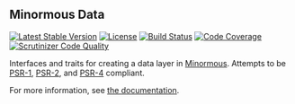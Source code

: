 ## Minormous Data

[![Latest Stable Version](https://img.shields.io/packagist/v/minormous/data.svg)](https://packagist.org/packages/minormous/data)
[![License](https://img.shields.io/packagist/l/minormous/data.svg)](https://github.com/minormous/data/blob/master/LICENSE)
[![Build Status](https://travis-ci.org/minormous/data.svg)](https://travis-ci.org/minormous/data)
[![Code Coverage](https://scrutinizer-ci.com/g/minormous/data/badges/coverage.png?b=master)](https://scrutinizer-ci.com/g/minormous/data/?branch=master)
[![Scrutinizer Code Quality](https://scrutinizer-ci.com/g/minormous/data/badges/quality-score.png?b=master)](https://scrutinizer-ci.com/g/minormous/data/?branch=master)

Interfaces and traits for creating a data layer in [Minormous](http://minormous.github.io/).
Attempts to be [PSR-1](http://www.php-fig.org/psr/psr-1/), [PSR-2](http://www.php-fig.org/psr/psr-2/),
and [PSR-4](http://www.php-fig.org/psr/psr-4/) compliant.

For more information, see [the documentation](http://minormousframework.readthedocs.org/en/latest/data).
